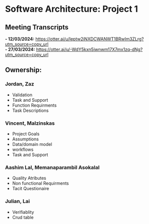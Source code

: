 # Software Architecture: Project 1

## Meeting Transcripts
**- 12/03/2024:** https://otter.ai/u/Ieptw2iNXDCWANWT1BRwIm3ZLrg?utm_source=copy_url  
**- 27/03/2024:** https://otter.ai/u/-WdY5kxn5iwnwm17X7mx1zq-dNg?utm_source=copy_url

## Ownership:
 ### Jordan, Zaz
  - Validation
  - Task and Support
  - Function Requirments
  - Task Descriptions
 ### Vincent, Malzinskas
  - Project Goals
  - Assumptions
  - Data/domain model
  - workflows
  - Task and Support
 ### Aashim Lal, Memanaparambil Asokalal
  - Quality Atributes
  - Non functional Requirments
  - Tacit Questionaire
 ### Julian, Lai
   - Verifiablity
   - Crud table


